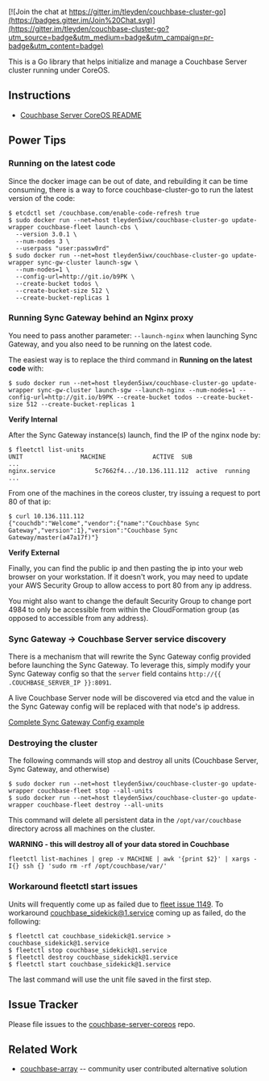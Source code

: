 
[![Join the chat at https://gitter.im/tleyden/couchbase-cluster-go](https://badges.gitter.im/Join%20Chat.svg)](https://gitter.im/tleyden/couchbase-cluster-go?utm_source=badge&utm_medium=badge&utm_campaign=pr-badge&utm_content=badge)

This is a Go library that helps initialize and manage a Couchbase Server cluster running under CoreOS.


## Instructions 

* [Couchbase Server CoreOS README](https://github.com/couchbaselabs/couchbase-server-coreos/)

## Power Tips

### Running on the latest code

Since the docker image can be out of date, and rebuilding it can be time consuming, there is a way to force couchbase-cluster-go to run the latest version of the code:

```
$ etcdctl set /couchbase.com/enable-code-refresh true
$ sudo docker run --net=host tleyden5iwx/couchbase-cluster-go update-wrapper couchbase-fleet launch-cbs \
  --version 3.0.1 \
  --num-nodes 3 \
  --userpass "user:passw0rd" 
$ sudo docker run --net=host tleyden5iwx/couchbase-cluster-go update-wrapper sync-gw-cluster launch-sgw \
  --num-nodes=1 \
  --config-url=http://git.io/b9PK \
  --create-bucket todos \
  --create-bucket-size 512 \ 
  --create-bucket-replicas 1
```

### Running Sync Gateway behind an Nginx proxy

You need to pass another parameter: `--launch-nginx` when launching Sync Gateway, and you also need to be running on the latest code.

The easiest way is to replace the third command in **Running on the latest code** with:

```
$ sudo docker run --net=host tleyden5iwx/couchbase-cluster-go update-wrapper sync-gw-cluster launch-sgw --launch-nginx --num-nodes=1 --config-url=http://git.io/b9PK --create-bucket todos --create-bucket-size 512 --create-bucket-replicas 1
```

**Verify Internal**

After the Sync Gateway instance(s) launch, find the IP of the nginx node by:

```
$ fleetctl list-units
UNIT				MACHINE				ACTIVE	SUB
...
nginx.service			5c7662f4.../10.136.111.112	active	running
...
```

From one of the machines in the coreos cluster, try issuing a request to port 80 of that ip:

```
$ curl 10.136.111.112
{"couchdb":"Welcome","vendor":{"name":"Couchbase Sync Gateway","version":1},"version":"Couchbase Sync Gateway/master(a47a17f)"}
```

**Verify External**

Finally, you can find the public ip and then pasting the ip into your web browser on your workstation.  If it doesn't work, you may need to update your AWS Security Group to allow access to port 80 from any ip address.

You might also want to change the default Security Group to change port 4984 to only be accessible from within the CloudFormation group (as opposed to accessible from any address). 

### Sync Gateway -> Couchbase Server service discovery

There is a mechanism that will rewrite the Sync Gateway config provided before launching the Sync Gateway.  To leverage this, simply modify your Sync Gateway config so that the `server` field contains `http://{{ .COUCHBASE_SERVER_IP }}:8091`.  

A live Couchbase Server node will be discovered via etcd and the value in the Sync Gateway config will be replaced with that node's ip address.

[Complete Sync Gateway Config example](https://gist.github.com/tleyden/ca063725e6158eca4093)

### Destroying the cluster

The following commands will stop and destroy all units (Couchbase Server, Sync Gateway, and otherwise)

```
$ sudo docker run --net=host tleyden5iwx/couchbase-cluster-go update-wrapper couchbase-fleet stop --all-units
$ sudo docker run --net=host tleyden5iwx/couchbase-cluster-go update-wrapper couchbase-fleet destroy --all-units
```

This command will delete all persistent data in the `/opt/var/couchbase` directory across all machines on the cluster.

**WARNING - this will destroy all of your data stored in Couchbase**

```
fleetctl list-machines | grep -v MACHINE | awk '{print $2}' | xargs -I{} ssh {} 'sudo rm -rf /opt/couchbase/var/'
```

### Workaround fleetctl start issues

Units will frequently come up as failed due to [fleet issue 1149](https://github.com/coreos/fleet/issues/1149).  To workaround couchbase_sidekick@1.service coming up as failed, do the following:

```
$ fleetctl cat couchbase_sidekick@1.service > couchbase_sidekick@1.service
$ fleetctl stop couchbase_sidekick@1.service
$ fleetctl destroy couchbase_sidekick@1.service
$ fleetctl start couchbase_sidekick@1.service
```

The last command will use the unit file saved in the first step.


## Issue Tracker

Please file issues to the [couchbase-server-coreos](https://github.com/couchbaselabs/couchbase-server-coreos) repo.  
## Related Work

* [couchbase-array](https://github.com/andrewwebber/couchbase-array) -- community user contributed alternative solution
